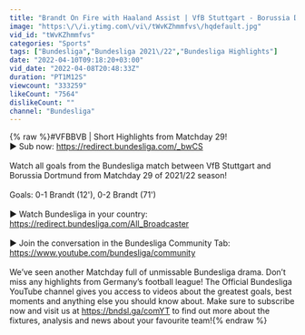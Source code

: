```yaml
---
title: "Brandt On Fire with Haaland Assist | VfB Stuttgart - Borussia Dortmund 0-2 | All Goals | Matchday 29"
image: "https:\/\/i.ytimg.com\/vi\/tWvKZhmmfvs\/hqdefault.jpg"
vid_id: "tWvKZhmmfvs"
categories: "Sports"
tags: ["Bundesliga","Bundesliga 2021\/22","Bundesliga Highlights"]
date: "2022-04-10T09:18:20+03:00"
vid_date: "2022-04-08T20:48:33Z"
duration: "PT1M12S"
viewcount: "333259"
likeCount: "7564"
dislikeCount: ""
channel: "Bundesliga"
---
```

{% raw %}#VFBBVB | Short Highlights from Matchday 29!<br />► Sub now: <a rel="nofollow" target="blank" href="https://redirect.bundesliga.com/_bwCS">https://redirect.bundesliga.com/_bwCS</a> <br /><br />Watch all goals from the Bundesliga match between VfB Stuttgart and Borussia Dortmund from Matchday 29 of 2021/22 season!<br /><br />Goals: 0-1 Brandt (12'), 0-2 Brandt (71')<br /><br />► Watch Bundesliga in your country: <a rel="nofollow" target="blank" href="https://redirect.bundesliga.com/All_Broadcaster">https://redirect.bundesliga.com/All_Broadcaster</a><br /><br />► Join the conversation in the Bundesliga Community Tab:<br /><a rel="nofollow" target="blank" href="https://www.youtube.com/bundesliga/community">https://www.youtube.com/bundesliga/community</a><br /><br />We’ve seen another Matchday full of unmissable Bundesliga drama. Don’t miss any highlights from Germany’s football league! The Official Bundesliga YouTube channel gives you access to videos about the greatest goals, best moments and anything else you should know about. Make sure to subscribe now and visit us at <a rel="nofollow" target="blank" href="https://bndsl.ga/comYT">https://bndsl.ga/comYT</a> to find out more about the fixtures, analysis and news about your favourite team!{% endraw %}
